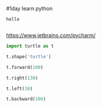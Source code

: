 #1day learn python
```pycharm downalod
hello


```
https://www.jetbrains.com/pycharm/



```python example1
import turtle as t

t.shape('turtle')

t.forward(100)

t.right(130)

t.left(30)

t.backward(100)


```
